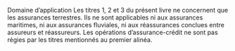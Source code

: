 Domaine d’application
Les titres 1, 2 et 3 du présent livre ne concernent que les assurances terrestres. Ils ne sont applicables ni aux assurances maritimes, ni aux assurances fluviales, ni aux réassurances conclues entre assureurs et réassureurs.
Les opérations d’assurance-crédit ne sont pas régies par les titres mentionnés au premier alinéa.